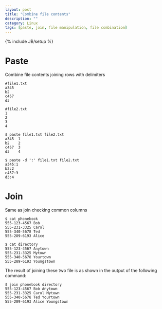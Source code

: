```yaml
---
layout: post
title: "Combine file contents"
description: ""
category: Linux
tags: [paste, join, file manipulation, file combination]
---
```

{% include JB/setup %}

# Paste
Combine file contents joining rows with delimiters

    #file1.txt
    a345
    b2
    c457
    d3

    #file2.txt
    1
    2
    3
    4

    $ paste file1.txt file2.txt
    a345  1
    b2    2
    c457  3
    d3    4

    $ paste -d ':' file1.txt file2.txt
    a345:1
    b2:2
    c457:3
    d3:4

# Join
Same as join checking common columns

    $ cat phonebook
    555-123-4567 Bob
    555-231-3325 Carol
    555-340-5678 Ted
    555-289-6193 Alice    

    $ cat directory
    555-123-4567 Anytown
    555-231-3325 Mytown
    555-340-5678 Yourtown
    555-289-6193 Youngstown    

The result of joining these two file is as shown in the output of the following command:

    $ join phonebook directory
    555-123-4567 Bob Anytown
    555-231-3325 Carol Mytown
    555-340-5678 Ted Yourtown
    555-289-6193 Alice Youngstown
